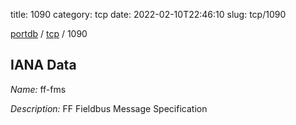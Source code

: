 title: 1090
category: tcp
date: 2022-02-10T22:46:10
slug: tcp/1090

[portdb](/) / [tcp](/category/tcp.html) / 1090


## IANA Data

_Name:_ ff-fms

_Description:_ FF Fieldbus Message Specification

